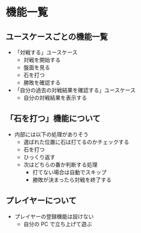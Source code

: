# 機能一覧

## ユースケースごとの機能一覧

- 「対戦する」ユースケース
  - 対戦を開始する
  - 盤面を見る
  - 石を打つ
  - 勝敗を確認する
- 「自分の過去の対戦結果を確認する」ユースケース
  - 自分の対戦結果を表示する

## 「石を打つ」機能について

- 内部には以下の処理がありそう
  - 選ばれた位置に石は打てるのかチェックする
  - 石を打つ
  - ひっくり返す
  - 次はどちらの番か判断する処理
    - 打てない場合は自動でスキップ
    - 勝敗が決まったら対戦を終了する

## プレイヤーについて

- プレイヤーの登録機能は設けない
  - 自分の PC で立ち上げて遊ぶ

